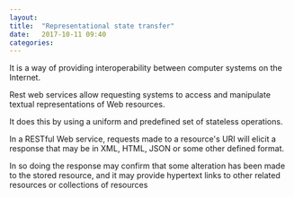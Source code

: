```yaml
---
layout: 
title:  "Representational state transfer"
date:   2017-10-11 09:40
categories: 
---
```

It is  a way of providing interoperability between computer systems on the Internet.

Rest web services allow requesting systems to access and manipulate textual representations of Web resources.

It does this by using a uniform and predefined set of stateless operations.

 In a  RESTful Web service, requests made to a resource's URI will elicit a response that may be in XML, HTML, JSON or some other defined format. 

 In so doing the response may confirm that some alteration has been made to the stored resource, and it may provide hypertext links to other related resources or collections of resources
